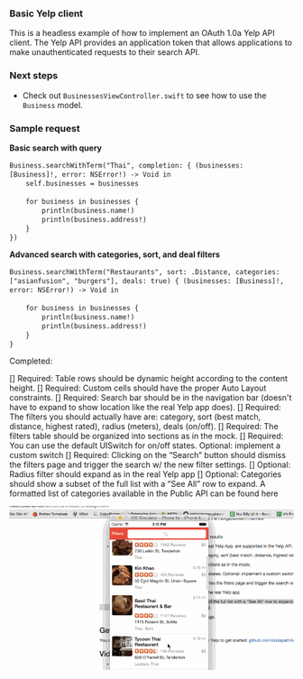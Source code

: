 ### Basic Yelp client

This is a headless example of how to implement an OAuth 1.0a Yelp API client. The Yelp API provides an application token that allows applications to make unauthenticated requests to their search API.

### Next steps

- Check out `BusinessesViewController.swift` to see how to use the `Business` model.

### Sample request

**Basic search with query**

```
Business.searchWithTerm("Thai", completion: { (businesses: [Business]!, error: NSError!) -> Void in
    self.businesses = businesses
    
    for business in businesses {
        println(business.name!)
        println(business.address!)
    }
})
```

**Advanced search with categories, sort, and deal filters**

```
Business.searchWithTerm("Restaurants", sort: .Distance, categories: ["asianfusion", "burgers"], deals: true) { (businesses: [Business]!, error: NSError!) -> Void in

    for business in businesses {
        println(business.name!)
        println(business.address!)
    }
}
```
Completed:

[] Required: Table rows should be dynamic height according to the content height.
[] Required: Custom cells should have the proper Auto Layout constraints.
[] Required: Search bar should be in the navigation bar (doesn't have to expand to show location like the real Yelp app does).
[] Required: The filters you should actually have are: category, sort (best match, distance, highest rated), radius (meters), deals (on/off).
[] Required: The filters table should be organized into sections as in the mock.
[] Required: You can use the default UISwitch for on/off states. Optional: implement a custom switch
[] Required: Clicking on the “Search” button should dismiss the filters page and trigger the search w/ the new filter settings. 
[] Optional: Radius filter should expand as in the real Yelp app
[] Optional: Categories should show a subset of the full list with a “See All” row to expand. A formatted list of categories available in the Public API can be found here

![Video Walkthrough](yelp.gif)